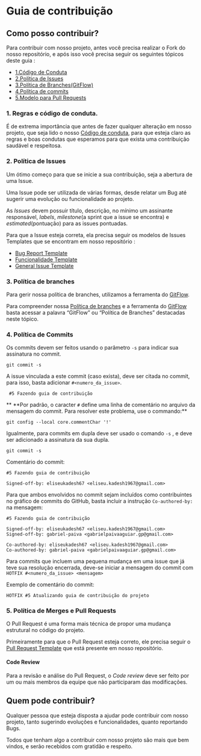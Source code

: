 # Guia de contribuição

## Como posso contribuir?

Para contribuir com nosso projeto, antes você precisa realizar o Fork do nosso repositório, e após isso você precisa seguir os seguintes tópicos deste guia :

* [1.Código de Conduta](CONTRIBUTING.md#regras-e-código-de-conduta)
* [2.Política de Issues](CONTRIBUTING.md#política-de-issues)
* [3.Política de Branches(GitFlow)](CONTRIBUTING.md#política-de-branches)
* [4.Política de commits](CONTRIBUTING.md#política-de-commits)
* [5.Modelo para Pull Requests](CONTRIBUTING.md#política-de-merges-e-pull-requests)

### 1. Regras e código de conduta.

É de extrema importância que antes de fazer qualquer alteração em nosso projeto, que seja lido o nosso [Código de conduta](https://github.com/fga-eps-mds/2019.2-Chatbot-Nilo/blob/develop/.github/CODE_OF_CONDUCT.md), para que esteja claro as regras e boas condutas que esperamos para que exista uma contribuição saudável e respeitosa.

### 2. Política de Issues

Um ótimo começo para que se inicie a sua contribuição, seja a abertura de uma Issue.

Uma Issue pode ser utilizada de várias formas, desde relatar um Bug até sugerir uma evolução ou funcionalidade ao projeto.

As *Issues* devem possuir título, descrição, no mínimo um assinante responsável, *labels*, *milestone*(a sprint que a issue se encontra) e *estimated*(pontuação) para as issues pontuadas.

Para que a Issue esteja correta, ela precisa seguir os modelos de Issues Templates que se encontram em nosso repositório :

* [Bug Report Template](https://github.com/fga-eps-mds/2019.2-Chatbot-Nilo/blob/develop/.github/ISSUE_TEMPLATE/bug_report.md)
* [Funcionalidade Template](https://github.com/fga-eps-mds/2019.2-Chatbot-Nilo/blob/develop/.github/ISSUE_TEMPLATE/funcionalidade.md)
* [General Issue Template](https://github.com/fga-eps-mds/2019.2-Chatbot-Nilo/blob/develop/.github/ISSUE_TEMPLATE/general-issue.md)

### 3. Política de branches

Para gerir nossa política de branches, utilizamos a ferramenta do [GitFlow](https://github.com/fga-eps-mds/2019.2-Chatbot-Nilo/blob/develop/.github/pol%C3%ADtica_branches_commits/Git-flow.md).

Para compreender nossa [Política de branches](https://github.com/fga-eps-mds/2019.2-Chatbot-Nilo/blob/develop/.github/pol%C3%ADtica_branches_commits/Git-flow.md) e a ferramenta do [GitFlow](https://github.com/fga-eps-mds/2019.2-Chatbot-Nilo/blob/develop/.github/pol%C3%ADtica_branches_commits/Git-flow.md) basta acessar a palavra “GitFlow” ou “Política de Branches” destacadas neste tópico.

### 4. Política de Commits

Os commits devem ser feitos usando o parâmetro `-s` para indicar sua assinatura no commit.

```
git commit -s
```
A issue vinculada a este commit (caso exista), deve ser citada no commit, para isso, basta adicionar `#<numero_da_issue>`.

```
 #5 Fazendo guia de contribuição
```

** \*\*Por padrão, o caracter `#` define uma linha de comentário no arquivo da mensagem do commit. Para resolver este problema, use o commando:**
```
git config --local core.commentChar '!'
```

Igualmente, para commits em dupla deve ser usado o comando `-s` , e deve ser adicionado a assinatura da sua dupla.

```
git commit -s
```
Comentário do commit:
```
#5 Fazendo guia de contribuição

Signed-off-by: eliseukadesh67 <eliseu.kadesh1967@gmail.com>
```

Para que ambos envolvidos no commit sejam incluídos como contribuintes no gráfico de commits do GitHub, basta incluir a instrução `Co-authored-by:` na mensagem:

```
#5 Fazendo guia de contribuição

Signed-off-by: eliseukadesh67 <eliseu.kadesh1967@gmail.com>
Signed-off-by: gabriel-paiva <gabrielpaivaaguiar.gp@gmail.com>

Co-authored-by: eliseukadesh67 <eliseu.kadesh1967@gmail.com>
Co-authored-by: gabriel-paiva <gabrielpaivaaguiar.gp@gmail.com>

```
Para commits que incluem uma pequena mudança em uma issue que já teve sua resolução encerrada, deve-se iniciar a mensagem do commit com `HOTFIX #<numero_da_issue> <mensagem>`

Exemplo de comentário do commit:
```
HOTFIX #5 Atualizando guia de contribuição do projeto
```

### 5. Política de Merges e Pull Requests

O Pull Request é uma forma mais técnica de propor uma mudança estrutural no código do projeto.

Primeiramente para que o Pull Request esteja correto, ele precisa seguir o [Pull Request Template](https://github.com/fga-eps-mds/2019.2-Chatbot-Nilo/blob/develop/.github/pull_request_template.md) que está presente em nosso repositório.

#### Code Review


Para a revisão e análise do Pull Request, o *Code review* deve ser feito por um ou mais membros da equipe que não participaram das modificações.

## Quem pode contribuir?

Qualquer pessoa que esteja disposta a ajudar pode contribuir com nosso projeto, tanto sugerindo evoluções e funcionalidades, quanto reportando Bugs.

Todos que tenham algo a contribuir com nosso projeto são mais que bem vindos, e serão recebidos com gratidão e respeito.




